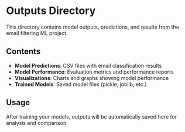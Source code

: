 # Outputs Directory

This directory contains model outputs, predictions, and results from the email filtering ML project.

## Contents

- **Model Predictions**: CSV files with email classification results
- **Model Performance**: Evaluation metrics and performance reports
- **Visualizations**: Charts and graphs showing model performance
- **Trained Models**: Saved model files (pickle, joblib, etc.)

## Usage

After training your models, outputs will be automatically saved here for analysis and comparison. 